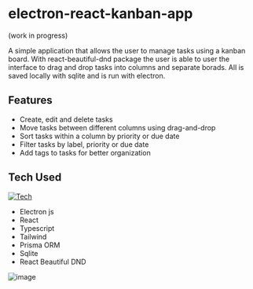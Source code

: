 # electron-react-kanban-app
(work in progress)

A simple application that allows the user to manage tasks using a kanban board. With react-beautiful-dnd package the user is able to user the interface to drag and drop tasks into columns and separate borads. All is saved locally with sqlite and is run with electron.

## Features
- Create, edit and delete tasks
- Move tasks between different columns using drag-and-drop
- Sort tasks within a column by priority or due date
- Filter tasks by label, priority or due date
- Add tags to tasks for better organization

## Tech Used
[![Tech](https://skillicons.dev/icons?i=electron,react,ts,tailwind,prisma,sqlite)](https://skillicons.dev)
- Electron js
- React
- Typescript
- Tailwind
- Prisma ORM
- Sqlite
- React Beautiful DND 

![image](https://user-images.githubusercontent.com/87245022/235776227-ce532ad6-6e1a-4a48-ba50-9580dc33df23.png)


